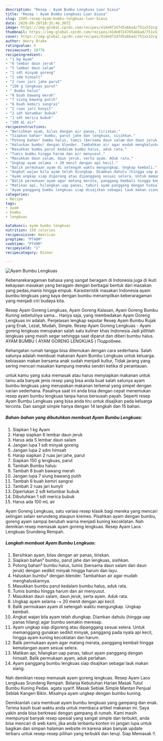 ```yaml
---
description: "Resep : Ayam Bumbu Lengkuas Luar biasa"
title: "Resep : Ayam Bumbu Lengkuas Luar biasa"
slug: 1505-resep-ayam-bumbu-lengkuas-luar-biasa
date: 2020-09-26T20:35:46.307Z
image: https://img-global.cpcdn.com/recipes/41de07247d5abbad/751x532cq70/ayam-bumbu-lengkuas-foto-resep-utama.jpg
thumbnail: https://img-global.cpcdn.com/recipes/41de07247d5abbad/751x532cq70/ayam-bumbu-lengkuas-foto-resep-utama.jpg
cover: https://img-global.cpcdn.com/recipes/41de07247d5abbad/751x532cq70/ayam-bumbu-lengkuas-foto-resep-utama.jpg
author: Henry Drake
ratingvalue: 5
reviewcount: 28776
recipeingredient:
- "1 kg Ayam"
- "6 lembar daun jeruk"
- "5 lembar daun salam"
- "1 sdt minyak goreng"
- "2 sdm himsalt"
- "2 ruas jari jahe parut"
- "150 g lengkuas parut"
- " Bumbu halus"
- "8 buah bawang merah"
- "7 siung bawang putih"
- "6 buah kemiri sangrai"
- "2 ruas jari kunyit"
- "2 sdt ketumbar bubuk"
- "1 sdt merica bubuk"
- "100 mL air"
recipeinstructions:
- "Bersihkan ayam, bilas dengan air panas, tiriskan."
- "Siapkan bahan² bumbu, parut jahe dan lengkuas, sisihkan."
- "Potong bahan² bumbu halus, tumis (bersama daun salam dan daun jeruk) dengan sedikit minyak hingga harum dan layu."
- "Haluskan bumbu² dengan blender. Tambahkan air agar mudah menghaluskannya."
- "Masukkan bumbu parut kedalam bumbu halus, aduk rata."
- "Tumis bumbu hingga harum dan air menyusut."
- "Masukkan daun salam, daun jeruk, serta ayam. Aduk rata."
- "Ungkap ayam selama -+ 20 menit dengan api kecil."
- "Balik permukaan ayam di setengah waktu mengungkap. Ungkap kembali."
- "Angkat wajan bila ayam telah diungkap. Diamkan dahulu (hingga uap panas hilang) agar bumbu semakin meresap."
- "Ayam ungkap siap digoreng atau dipanggang sesuai selera. Untuk memanggang gunakan sedikit minyak, panggang pada nyala api kecil, hingga ayam kuning kecoklatan dan harum."
- "Balik permukaan ayam agar matang merata, panggang kembali hingga kematangan ayam sesuai selera."
- "Matikan api, hilangkan uap panas, taburi ayam panggang dengan himsalt. Balik permukaan ayam, aduk perlahan."
- "Ayam panggang bumbu lengkuas siap disajikan sebagai lauk makan siang."
categories:
- Recipe
tags:
- ayam
- bumbu
- lengkuas

katakunci: ayam bumbu lengkuas 
nutrition: 159 calories
recipecuisine: American
preptime: "PT40M"
cooktime: "PT49M"
recipeyield: "1"
recipecategory: Dinner

---
```



![Ayam Bumbu Lengkuas](https://img-global.cpcdn.com/recipes/41de07247d5abbad/751x532cq70/ayam-bumbu-lengkuas-foto-resep-utama.jpg)

Kebenarekaragaman bahasa yang sangat beragam di Indonesia juga di ikuti kekayaan masakan yang beragam dengan berbagai bentuk dari masakan yang pedas,manis hingga empuk. Karasteristik masakan Indonesia ayam bumbu lengkuas yang kaya dengan bumbu menampilkan keberaragaman yang menjadi ciri budaya kita.


Resep Ayam Goreng Lengkuas, Ayam Goreng Kalasan, Ayam Goreng Bumbu Kuning sebetulnya sama… Hanya saja, yang membedakan Ayam Goreng Lengkuas ini adalah. Penjelasan lengkap seputar Resep Ayam Bumbu Rujak yang Enak, Lezat, Mudah, Simple. Resep Ayam Goreng Lengkuas - Ayam goreng lengkuas merupakan salah satu kuliner khas Indonesia Jadi pilihlah lengkuas yang masih segar sehingga saat diparut dan diberi bumbu halus. AYAM BUMBU ( AYAM GORENG LENGKUAS ) Подробнее.

Kehangatan rumah tangga bisa ditemukan dengan cara sederhana. Salah satunya adalah membuat makanan Ayam Bumbu Lengkuas untuk keluarga. kebiasaan makan bersama anak sudah menjadi kultur, Tidak jarang yang sering mencari masakan kampung mereka sendiri ketika di perantauan.

untuk kamu yang suka memasak atau harus menyiapkan makanan untuk tamu ada banyak jenis resep yang bisa anda buat salah satunya ayam bumbu lengkuas yang merupakan makanan terkenal yang simpel dengan varian sederhana. Pasalnya saat ini anda bisa dengan cepat menemukan resep ayam bumbu lengkuas tanpa harus bersusah payah.
Seperti resep Ayam Bumbu Lengkuas yang bisa anda tiru untuk disajikan pada keluarga tercinta. Dan sangat simple hanya dengan 14 langkah dan 15 bahan.


<!--inarticleads1-->

##### Bahan-bahan yang dibutuhkan membuat Ayam Bumbu Lengkuas:

1. Siapkan 1 kg Ayam
1. Harap siapkan 6 lembar daun jeruk
1. Harus ada 5 lembar daun salam
1. Jangan lupa 1 sdt minyak goreng
1. Jangan lupa 2 sdm himsalt
1. Harap siapkan 2 ruas jari jahe, parut
1. Siapkan 150 g lengkuas, parut
1. Tambah  Bumbu halus:
1. Tambah 8 buah bawang merah
1. Jangan lupa 7 siung bawang putih
1. Tambah 6 buah kemiri sangrai
1. Tambah 2 ruas jari kunyit
1. Diperlukan 2 sdt ketumbar bubuk
1. Dibutuhkan 1 sdt merica bubuk
1. Harus ada 100 mL air


Ayam Goreng Lengkuas, satu variasi resep klasik bagi mereka yang mencari selingan selain serundeng ataupun kremes. Pisahkan ayam dengan bumbu, goreng ayam sampai berubah warna menjadi kuning kecoklatan. Nah demikian resep memasak ayam goreng lengkuas. Resep Ayam Laos Lengkuas Srundeng Rempah. 

<!--inarticleads2-->

##### Langkah membuat  Ayam Bumbu Lengkuas:

1. Bersihkan ayam, bilas dengan air panas, tiriskan.
1. Siapkan bahan² bumbu, parut jahe dan lengkuas, sisihkan.
1. Potong bahan² bumbu halus, tumis (bersama daun salam dan daun jeruk) dengan sedikit minyak hingga harum dan layu.
1. Haluskan bumbu² dengan blender. Tambahkan air agar mudah menghaluskannya.
1. Masukkan bumbu parut kedalam bumbu halus, aduk rata.
1. Tumis bumbu hingga harum dan air menyusut.
1. Masukkan daun salam, daun jeruk, serta ayam. Aduk rata.
1. Ungkap ayam selama -+ 20 menit dengan api kecil.
1. Balik permukaan ayam di setengah waktu mengungkap. Ungkap kembali.
1. Angkat wajan bila ayam telah diungkap. Diamkan dahulu (hingga uap panas hilang) agar bumbu semakin meresap.
1. Ayam ungkap siap digoreng atau dipanggang sesuai selera. Untuk memanggang gunakan sedikit minyak, panggang pada nyala api kecil, hingga ayam kuning kecoklatan dan harum.
1. Balik permukaan ayam agar matang merata, panggang kembali hingga kematangan ayam sesuai selera.
1. Matikan api, hilangkan uap panas, taburi ayam panggang dengan himsalt. Balik permukaan ayam, aduk perlahan.
1. Ayam panggang bumbu lengkuas siap disajikan sebagai lauk makan siang.


Nah demikian resep memasak ayam goreng lengkuas. Resep Ayam Laos Lengkuas Srundeng Rempah. Belanja Kebutuhan Harian Masak Tutut Bumbu Kuning Pedas. agata syarif. Masak Seblak Simple Mantan Penjual Seblak Kangen Bikin. Misalnya ayam ungkep dengan bumbu kuning. 

Demikianlah cara membuat ayam bumbu lengkuas yang gampang dan enak. Terima kasih buat waktu anda untuk membaca artikel makanan ini. Saya yakin anda bisa berkreasi dengan gampang di rumah. Kami masih mempunyai banyak resep spesial yang sangat simple dan terbukti, anda bisa mencari di web kami, jika anda terbantu konten ini jangan lupa untuk bagikan dan simpan halaman website ini karena akan banyak update terbaru untuk resep-resep pilihan yang terbukti dan teruji. Siap Memasak !!. 
